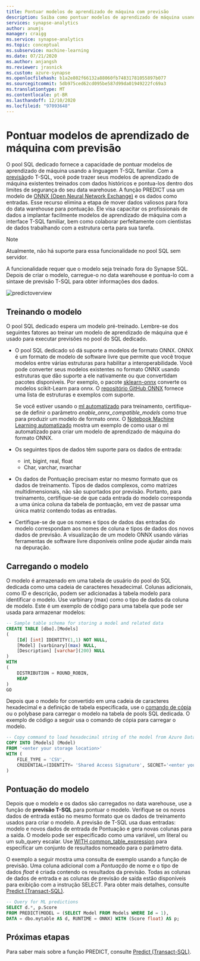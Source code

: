 ```yaml
---
title: Pontuar modelos de aprendizado de máquina com previsão
description: Saiba como pontuar modelos de aprendizado de máquina usando a função de previsão T-SQL no pool SQL dedicado.
services: synapse-analytics
author: anumjs
manager: craigg
ms.service: synapse-analytics
ms.topic: conceptual
ms.subservice: machine-learning
ms.date: 07/21/2020
ms.author: anjangsh
ms.reviewer: jrasnick
ms.custom: azure-synapse
ms.openlocfilehash: b1a2e802f66132a88060fb74831781055897b077
ms.sourcegitcommit: 5db975ced62cd095be587d99da01949222fc69a3
ms.translationtype: MT
ms.contentlocale: pt-BR
ms.lasthandoff: 12/10/2020
ms.locfileid: "97093648"
---
```

# <a name="score-machine-learning-models-with-predict"></a>Pontuar modelos de aprendizado de máquina com previsão

O pool SQL dedicado fornece a capacidade de pontuar modelos de aprendizado de máquina usando a linguagem T-SQL familiar. Com a [previsão](https://docs.microsoft.com/sql/t-sql/queries/predict-transact-sql?view=azure-sqldw-latest&preserve-view=true)do T-SQL, você pode trazer seus modelos de aprendizado de máquina existentes treinados com dados históricos e pontua-los dentro dos limites de segurança do seu data warehouse. A função PREDICT usa um modelo de [ONNX (Open Neural Network Exchange)](https://onnx.ai/) e os dados como entradas. Esse recurso elimina a etapa de mover dados valiosos para fora do data warehouse para pontuação. Ele visa capacitar os profissionais de dados a implantar facilmente modelos de aprendizado de máquina com a interface T-SQL familiar, bem como colaborar perfeitamente com cientistas de dados trabalhando com a estrutura certa para sua tarefa.

> [!NOTE]
> Atualmente, não há suporte para essa funcionalidade no pool SQL sem servidor.

A funcionalidade requer que o modelo seja treinado fora do Synapse SQL. Depois de criar o modelo, carregue-o no data warehouse e pontua-lo com a sintaxe de previsão T-SQL para obter informações dos dados.

![predictoverview](./media/sql-data-warehouse-predict/datawarehouse-overview.png)

## <a name="training-the-model"></a>Treinando o modelo

O pool SQL dedicado espera um modelo pré-treinado. Lembre-se dos seguintes fatores ao treinar um modelo de aprendizado de máquina que é usado para executar previsões no pool do SQL dedicado.

- O pool SQL dedicado só dá suporte a modelos de formato ONNX. ONNX é um formato de modelo de software livre que permite que você troque modelos entre várias estruturas para habilitar a interoperabilidade. Você pode converter seus modelos existentes no formato ONNX usando estruturas que dão suporte a ele nativamente ou que convertidam pacotes disponíveis. Por exemplo, o pacote [sklearn-onnx](https://github.com/onnx/sklearn-onnx) converte os modelos scikit-Learn para onnx. O [repositório GitHub ONNX](https://github.com/onnx/tutorials#converting-to-onnx-format) fornece uma lista de estruturas e exemplos com suporte.

   Se você estiver usando o [ml automatizado](https://docs.microsoft.com/azure/machine-learning/concept-automated-ml) para treinamento, certifique-se de definir o parâmetro *enable_onnx_compatible_models* como true para produzir um modelo de formato onnx. O [Notebook Machine Learning automatizado](https://github.com/Azure/MachineLearningNotebooks/blob/master/how-to-use-azureml/automated-machine-learning/classification-bank-marketing-all-features/auto-ml-classification-bank-marketing-all-features.ipynb) mostra um exemplo de como usar o ml automatizado para criar um modelo de aprendizado de máquina do formato ONNX.

- Os seguintes tipos de dados têm suporte para os dados de entrada:
    - int, bigint, real, float
    - Char, varchar, nvarchar

- Os dados de Pontuação precisam estar no mesmo formato que os dados de treinamento. Tipos de dados complexos, como matrizes multidimensionais, não são suportados por previsão. Portanto, para treinamento, certifique-se de que cada entrada do modelo corresponda a uma única coluna da tabela de pontuação, em vez de passar uma única matriz contendo todas as entradas.

- Certifique-se de que os nomes e tipos de dados das entradas do modelo correspondam aos nomes de coluna e tipos de dados dos novos dados de previsão. A visualização de um modelo ONNX usando várias ferramentas de software livre disponíveis online pode ajudar ainda mais na depuração.

## <a name="loading-the-model"></a>Carregando o modelo

O modelo é armazenado em uma tabela de usuário do pool do SQL dedicada como uma cadeia de caracteres hexadecimal. Colunas adicionais, como ID e descrição, podem ser adicionadas à tabela modelo para identificar o modelo. Use varbinary (max) como o tipo de dados da coluna de modelo. Este é um exemplo de código para uma tabela que pode ser usada para armazenar modelos:

```sql
-- Sample table schema for storing a model and related data
CREATE TABLE [dbo].[Models]
(
    [Id] [int] IDENTITY(1,1) NOT NULL,
    [Model] [varbinary](max) NULL,
    [Description] [varchar](200) NULL
)
WITH
(
    DISTRIBUTION = ROUND_ROBIN,
    HEAP
)
GO

```

Depois que o modelo for convertido em uma cadeia de caracteres hexadecimal e a definição de tabela especificada, use o [comando de cópia](https://docs.microsoft.com/sql/t-sql/statements/copy-into-transact-sql?view=azure-sqldw-latest&preserve-view=true) ou o polybase para carregar o modelo na tabela de pools SQL dedicada. O exemplo de código a seguir usa o comando de cópia para carregar o modelo.

```sql
-- Copy command to load hexadecimal string of the model from Azure Data Lake storage location
COPY INTO [Models] (Model)
FROM '<enter your storage location>'
WITH (
    FILE_TYPE = 'CSV',
    CREDENTIAL=(IDENTITY= 'Shared Access Signature', SECRET='<enter your storage key here>')
)
```

## <a name="scoring-the-model"></a>Pontuação do modelo

Depois que o modelo e os dados são carregados no data warehouse, use a função de **previsão T-SQL** para pontuar o modelo. Verifique se os novos dados de entrada estão no mesmo formato que os dados de treinamento usados para criar o modelo. A previsão de T-SQL usa duas entradas: modelo e novos dados de entrada de Pontuação e gera novas colunas para a saída. O modelo pode ser especificado como uma variável, um literal ou um sub_query escalar. Use [WITH common_table_expression](https://docs.microsoft.com/sql/t-sql/queries/with-common-table-expression-transact-sql?view=azure-sqldw-latest&preserve-view=true) para especificar um conjunto de resultados nomeado para o parâmetro data.

O exemplo a seguir mostra uma consulta de exemplo usando a função de previsão. Uma coluna adicional com a *Pontuação* de nome e o tipo de dados *float* é criada contendo os resultados da previsão. Todas as colunas de dados de entrada e as colunas de previsão de saída estão disponíveis para exibição com a instrução SELECT. Para obter mais detalhes, consulte [Predict (Transact-SQL)](https://docs.microsoft.com/sql/t-sql/queries/predict-transact-sql?view=azure-sqldw-latest&preserve-view=true).

```sql
-- Query for ML predictions
SELECT d.*, p.Score
FROM PREDICT(MODEL = (SELECT Model FROM Models WHERE Id = 1),
DATA = dbo.mytable AS d, RUNTIME = ONNX) WITH (Score float) AS p;
```

## <a name="next-steps"></a>Próximas etapas

Para saber mais sobre a função PREDICT, consulte [Predict (Transact-SQL)](https://docs.microsoft.com/sql/t-sql/queries/predict-transact-sql?view=azure-sqldw-latest&preserve-view=true).
